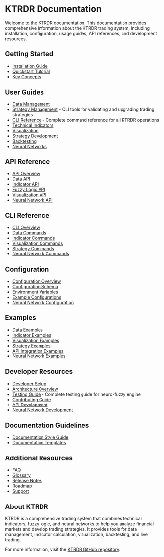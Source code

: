 # KTRDR Documentation

Welcome to the KTRDR documentation. This documentation provides comprehensive information about the KTRDR trading system, including installation, configuration, usage guides, API references, and development resources.

## Getting Started

* [Installation Guide](getting-started/installation.md)
* [Quickstart Tutorial](getting-started/quickstart.md)
* [Key Concepts](getting-started/key-concepts.md)

## User Guides

* [Data Management](user-guides/data-management.md)
* [Strategy Management](user-guides/strategy-management.md) - CLI tools for validating and upgrading trading strategies
* [CLI Reference](user-guides/cli-reference.md) - Complete command reference for all KTRDR operations
* [Technical Indicators](user-guides/indicators.md)
* [Visualization](user-guides/visualization.md)
* [Strategy Development](user-guides/strategy-development.md)
* [Backtesting](user-guides/backtesting.md)
* [Neural Networks](user-guides/neural-networks.md)

## API Reference

* [API Overview](api-reference/index.md)
* [Data API](api-reference/data-api.md)
* [Indicator API](api-reference/indicator-api.md)
* [Fuzzy Logic API](api-reference/fuzzy-api.md)
* [Visualization API](api-reference/visualization-api.md)
* [Neural Network API](api-reference/neural-api.md)

## CLI Reference

* [CLI Overview](cli/index.md)
* [Data Commands](cli/data-commands.md)
* [Indicator Commands](cli/indicator-commands.md)
* [Visualization Commands](cli/visualization-commands.md)
* [Strategy Commands](cli/strategy-commands.md)
* [Neural Network Commands](cli/neural-commands.md)

## Configuration

* [Configuration Overview](configuration/overview.md)
* [Configuration Schema](configuration/schema.md)
* [Environment Variables](configuration/environment-variables.md)
* [Example Configurations](configuration/examples.md)
* [Neural Network Configuration](configuration/neural-config.md)

## Examples

* [Data Examples](examples/data-examples.md)
* [Indicator Examples](examples/indicator-examples.md)
* [Visualization Examples](examples/visualization-examples.md)
* [Strategy Examples](examples/strategy-examples.md)
* [API Integration Examples](examples/api-integration.md)
* [Neural Network Examples](examples/neural-examples.md)

## Developer Resources

* [Developer Setup](developer/setup.md)
* [Architecture Overview](developer/architecture.md)
* [Testing Guide](developer/testing-guide.md) - Complete testing guide for neuro-fuzzy engine
* [Contributing Guide](developer/contributing.md)
* [API Development](developer/api-development.md)
* [Neural Network Development](developer/neural-development.md)

## Documentation Guidelines

* [Documentation Style Guide](style-guide.md)
* [Documentation Templates](templates/index.md)

## Additional Resources

* [FAQ](faq.md)
* [Glossary](glossary.md)
* [Release Notes](release-notes.md)
* [Roadmap](roadmap.md)
* [Support](support.md)

## About KTRDR

KTRDR is a comprehensive trading system that combines technical indicators, fuzzy logic, and neural networks to help you analyze financial markets and develop trading strategies. It provides tools for data management, indicator calculation, visualization, backtesting, and live trading.

For more information, visit the [KTRDR GitHub repository](https://github.com/yourusername/ktrdr2).